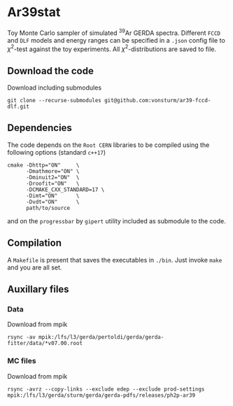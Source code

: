 
# Ar39stat

Toy Monte Carlo sampler of simulated $^{39}$Ar GERDA spectra. 
Different `FCCD` and `DLF` models and energy ranges can be specified
in a `.json` config file to $\chi^2$-test against the toy experiments.
All $\chi^2$-distributions are saved to file.

## Download the code

Download including submodules

```
git clone --recurse-submodules git@github.com:vonsturm/ar39-fccd-dlf.git
```

## Dependencies

The code depends on the `Root CERN` libraries to be compiled using the
following options (standard `c++17`)

```
cmake -Dhttp="ON"     \
      -Dmathmore="ON" \
      -Dminuit2="ON"  \
      -Droofit="ON"   \
      -DCMAKE_CXX_STANDARD=17 \
      -Dimt="ON"      \
      -Dvdt="ON"      \
      path/to/source
```

and on the `progressbar` by `gipert` utility included as submodule to the code.

## Compilation 

A `Makefile` is present that saves the executables in `./bin`. Just invoke
`make` and you are all set.

## Auxillary files

### Data

Download from mpik

```
rsync -av mpik:/lfs/l3/gerda/pertoldi/gerda/gerda-fitter/data/*v07.00.root
```

### MC files

Download from mpik

```
rsync -avrz --copy-links --exclude edep --exclude prod-settings mpik:/lfs/l3/gerda/sturm/gerda/gerda-pdfs/releases/ph2p-ar39
```
